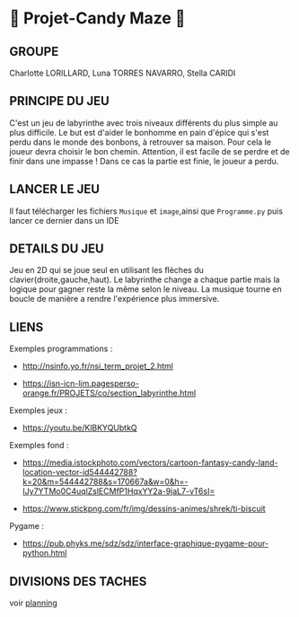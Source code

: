 # 🍬 Projet-Candy Maze 🍬

## **GROUPE**
Charlotte LORILLARD, Luna TORRES NAVARRO, Stella CARIDI

## **PRINCIPE DU JEU**
C'est un jeu de labyrinthe avec trois niveaux différents du plus simple au plus difficile. Le but est d'aider le bonhomme en pain d'épice qui s'est perdu dans le monde des bonbons, à retrouver sa maison. Pour cela le joueur devra choisir le bon chemin. Attention, il est facile de se perdre et de finir dans une impasse ! Dans ce cas la partie est finie, le joueur a perdu.

## **LANCER LE JEU**
Il faut télécharger les fichiers ```Musique``` et ```image```,ainsi que ```Programme.py``` puis lancer ce dernier dans un IDE

## **DETAILS DU JEU**
Jeu en 2D qui se joue seul en utilisant les flèches du clavier(droite,gauche,haut). Le labyrinthe change a chaque partie mais la logique pour gagner reste la même selon le niveau. La musique tourne en boucle de manière a rendre l'expérience plus immersive. 

## **LIENS** 
Exemples programmations : 

+ http://nsinfo.yo.fr/nsi_term_projet_2.html

+ https://isn-icn-ljm.pagesperso-orange.fr/PROJETS/co/section_labyrinthe.html

Exemples jeux : 

+ https://youtu.be/KlBKYQUbtkQ

Exemples fond :

+ https://media.istockphoto.com/vectors/cartoon-fantasy-candy-land-location-vector-id544442788?k=20&m=544442788&s=170667a&w=0&h=-IJy7YTMo0C4uqlZslECMfP1HqxYY2a-9jaL7-vT6sI=

+ https://www.stickpng.com/fr/img/dessins-animes/shrek/ti-biscuit

Pygame :

+ https://pub.phyks.me/sdz/sdz/interface-graphique-pygame-pour-python.html

## DIVISIONS DES TACHES
voir [planning](https://github.com/CLorillard/Projet-nsi-SLC/blob/main/Planning)

